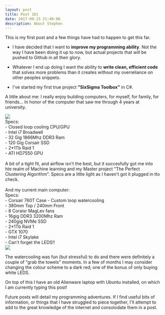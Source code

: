 ```yaml
---
layout: post
title: Post 101
date: 2017-09-15 21:49:00
description: About Stephen 
---
```


This is my first post and a few things have had to happen to get this far. 

- I have decided that I want to <strong>improve my programming ability</strong>. Not the way I have been doing it up to now, but actual projects that will be pushed to Github in all their glory.

- Whatever I end up doing I want the ability to <strong>write clean, efficient code</strong> that solves more problems than it creates without my overreliance on other peoples snippets.

- I've started my first true project <strong>"SixSigma Toolbox"</strong> in C#.


A little about me:
I really enjoy building computers, for myself, for family, for friends... 
In honor of the computer that saw me through 4 years at university.

<div class="img_row">
    <img class="col two" src="{{ site.baseurl }}/img/DesktopV1.jpg">
    <div class="col one">
        Specs:<br/>
        - Closed loop cooling CPU/GPU<br/>
        - Intel i7 Broadwell<br/>
        - 32 Gig 1866Mhz DDR3 Ram<br/>
        - 120 Gig Corsair SSD<br/>
        - 2*1Tb Raid 1<br/>
        - ATI HD7550 GPU<br/>
        <br>
        A bit of a tight fit, and airflow isn't the best, but it succesfully got me into hte realm of Machine learning and my Master project "The Perfect Clustering Algorithm". Specs are a little light as I haven't got it plugged in tto check.
    </div>
</div>
<br>
And my current main computer:
<br>

<div class="img_row">
    <div class="col one">
    Specs:<br/>
        - Corsair 760T Case
        - Custom loop watercooling<br/>
        - 380mm Top / 240mm Front <br/>
        - 8 Coraisr MagLev fans<br/>
        - 16gig DDR3 3200Mhz Ram<br/>
        - 240gig NVMe SSD<br/>
        - 2*1Tb Raid 1<br/>
        - GTX 1070<br/>
        - Intel i7 Skylake<br/>
        - Can't forget the LEDS!!<br/>
    </div>
    <img class="col two" src="{{ site.baseurl }}/img/DesktopV2.jpg">
</div>

The watercooling was fun (but stressful) to do and there were definitely a couple of "grab the towels" moments. In a few of months I may consider changing the colour scheme to a dark red; one of the bonus of only buying white LEDS.

On top of this I have an old Alienware laptop with Ubuntu installed, on which I am currently typing this post! 

Future posts will detail my programming adventures. If I find useful bits of information, or things that I have struggled to piece together, I'll attempt to add to the great knowledge of the internet and consolodate them in a post.
